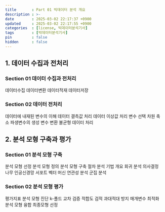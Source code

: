 ```yaml
---
title       : Part 01 빅데이터 분석 개요
description : >-
date        : 2025-03-02 22:17:37 +0900
updated     : 2025-03-02 22:17:55 +0900
categories  : [license, 빅데이터분석기사]
tags        : [빅데이터분석기사]
pin         : false
hidden      : false
---
```


## 1. 데이터 수집과 전처리
### Section 01 데이터 수집과 전처리
데이터수집
데이터변환
데이터적재
데이터저장

### Section 02 데이터 전처리
데이터에 내재된 변수의 이해
데이터 결측값 처리
데이터 이상값 처리
변수 선택
차원 축소
파생변수의 생성
변수 변환
불균형 데이터 처리

## 2. 분석 모형 구축과 평가
### Section 01 분석 모형 구축
분석 모형 선정
분석 모형 정의
분석 모형 구축 절차
분석 기법 개요
회귀 분석
의사결정나무
인공신경망
서포트 벡터 머신
연관성 분석
군집 분석

### Section 02 분석 모형 평가
평가지표
분석 모형 진단
k-폴드 교차 검증
적합도 검적
과대적대 방지
매개변수 최적화
분석 모형 융합
최종모형 선정
